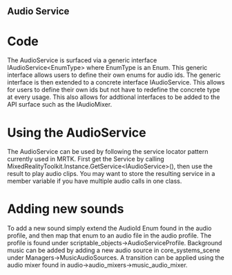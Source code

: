 ## Audio Service
# Code 
The AudioService is surfaced via a generic interface IAudioService\<EnumType> where EnumType is an Enum. This generic interface allows users to define their own enums for audio ids.  The generic interface is then extended to a concrete interface IAudioService.  This allows for users to define their own ids but not have to redefine the concrete type at every usage. This also allows for addtional interfaces to be added to the API surface such as the IAudioMixer. 

# Using the AudioService
The AudioService can be used by following the service locator pattern currently used in MRTK.  First get the Service by calling MixedRealityToolkit.Instance.GetService\<IAudioService>(), then use the result to play audio clips. You may want to store the resulting service in a member variable if you have multiple audio calls in one class.
 
#   Adding new sounds
To add a new sound simply extend the AudioId Enum found in the audio profile, and then map that enum to an audio file in the audio profile. The profile is found under scriptable_objects->AudioServiceProfile. Background music can be added by adding a new audio source in core_systems_scene under Managers->MusicAudioSources.  A transition can be applied using the audio mixer found in audio->audio_mixers->music_audio_mixer. 